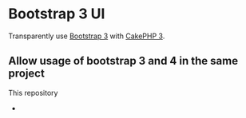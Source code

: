 # Bootstrap 3 UI

Transparently use [Bootstrap 3][twbs3] with [CakePHP 3][cakephp].

## Allow usage of bootstrap 3 and 4 in the same project

This repository 

* 

[cakephp]:http://cakephp.org
[composer]:http://getcomposer.org
[twbs3]:http://getbootstrap.com
